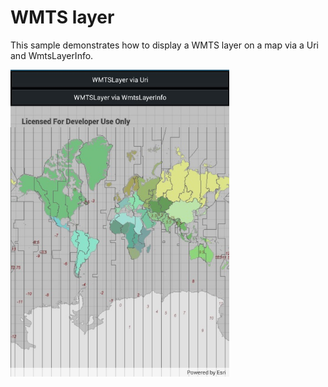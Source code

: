 # WMTS layer

This sample demonstrates how to display a WMTS layer on a map via a Uri and WmtsLayerInfo.

<img src="WMTSLayer.jpg" width="350"/>
